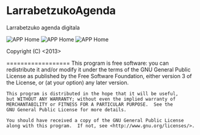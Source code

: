 LarrabetzukoAgenda
==================

Larrabetzuko agenda digitala

![APP Home](https://github.com/ercillagorka/LarrabetzukoAgenda/blob/master/menua.png?raw=true)
![APP Home](https://github.com/ercillagorka/LarrabetzukoAgenda/blob/master/egunekoberriak.png?raw=true)
![APP Home](https://github.com/ercillagorka/LarrabetzukoAgenda/blob/master/hobespenak.png?raw=true)



Copyright (C) <2013>  <gorka ercilla>

==================
    This program is free software: you can redistribute it and/or modify
    it under the terms of the GNU General Public License as published by
    the Free Software Foundation, either version 3 of the License, or
    (at your option) any later version.

    This program is distributed in the hope that it will be useful,
    but WITHOUT ANY WARRANTY; without even the implied warranty of
    MERCHANTABILITY or FITNESS FOR A PARTICULAR PURPOSE.  See the
    GNU General Public License for more details.

    You should have received a copy of the GNU General Public License
    along with this program.  If not, see <http://www.gnu.org/licenses/>.
